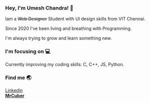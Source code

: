 ### Hey, I'm Umesh Chandra! 🤞

Iam a ~~Web Designer~~ Student with UI design skills from VIT Chennai.

Since 2020 I've been living and breathing with Programming.

I'm always trying to grow and learn something new.

### I'm focusing on 💻

Currently improving my coding skills: C, C++, JS, Python.</br>

### Find me 🌏

[Linkedin](https://www.linkedin.com/in/umesh-chandra-2928a6220/)</br>
**[MrCuber](mrcuber20.wixsite.com/website)**
